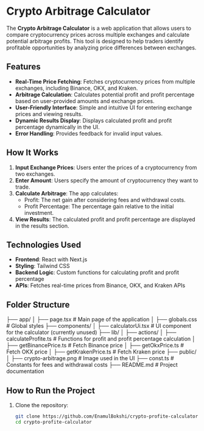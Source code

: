 # Crypto Arbitrage Calculator

The **Crypto Arbitrage Calculator** is a web application that allows users to compare cryptocurrency prices across multiple exchanges and calculate potential arbitrage profits. This tool is designed to help traders identify profitable opportunities by analyzing price differences between exchanges.

## Features

- **Real-Time Price Fetching**: Fetches cryptocurrency prices from multiple exchanges, including Binance, OKX, and Kraken.
- **Arbitrage Calculation**: Calculates potential profit and profit percentage based on user-provided amounts and exchange prices.
- **User-Friendly Interface**: Simple and intuitive UI for entering exchange prices and viewing results.
- **Dynamic Results Display**: Displays calculated profit and profit percentage dynamically in the UI.
- **Error Handling**: Provides feedback for invalid input values.

## How It Works

1. **Input Exchange Prices**: Users enter the prices of a cryptocurrency from two exchanges.
2. **Enter Amount**: Users specify the amount of cryptocurrency they want to trade.
3. **Calculate Arbitrage**: The app calculates:
   - Profit: The net gain after considering fees and withdrawal costs.
   - Profit Percentage: The percentage gain relative to the initial investment.
4. **View Results**: The calculated profit and profit percentage are displayed in the results section.

## Technologies Used

- **Frontend**: React with Next.js
- **Styling**: Tailwind CSS
- **Backend Logic**: Custom functions for calculating profit and profit percentage
- **APIs**: Fetches real-time prices from Binance, OKX, and Kraken APIs

## Folder Structure
 ├── app/ │ ├── page.tsx # Main page of the application │ ├── globals.css # Global styles ├── components/ │ ├── calculatorUi.tsx # UI component for the calculator (currently unused) ├── lib/ │ ├── actions/ │ ├── calculateProfite.ts # Functions for profit and profit percentage calculation │ ├── getBinancePrice.ts # Fetch Binance price │ ├── getOkxPrice.ts # Fetch OKX price │ ├── getKrakenPrice.ts # Fetch Kraken price ├── public/ │ ├── crypto-arbitrage.png # Image used in the UI ├── const.ts # Constants for fees and withdrawal costs ├── README.md # Project documentation
## How to Run the Project

1. Clone the repository:
   ```bash
   git clone https://github.com/EnamulBokshi/crypto-profite-calculator.git
   cd crypto-profite-calculator
